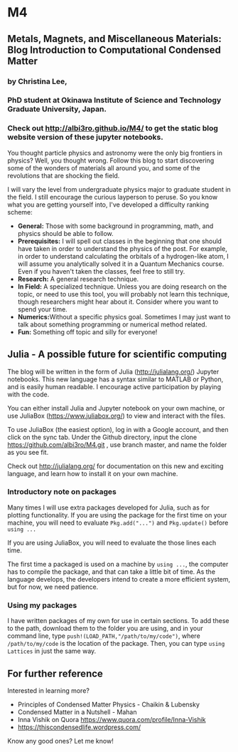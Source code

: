 # M4
## Metals, Magnets, and Miscellaneous Materials: Blog Introduction to Computational Condensed Matter

### by Christina Lee,
### PhD student at Okinawa Institute of Science and Technology Graduate University, Japan.

### Check out http://albi3ro.github.io/M4/ to get the static blog website version of these jupyter notebooks.


You thought particle physics and astronomy were the only big frontiers in physics? Well, you thought wrong.
Follow this blog to start discovering some of the wonders of materials all around you, and some of the revolutions that are shocking the field.

I will vary the level from undergraduate physics major to graduate student in the field.  I still encourage the curious layperson to peruse.  So you know what you are getting yourself into, I've developed a difficulty ranking scheme:

* <b>General:</b> Those with some background in programming, math, and physics should be able to follow.
* <b>Prerequisites:</b> I will spell out classes in the beginning that one should have taken
    in order to understand the physics of the post.  For example, in order to understand calculating
    the orbitals of a hydrogen-like atom, I will assume you analytically solved it in a Quantum Mechanics course.
    Even if you haven't taken  the classes, feel free to still try.
* <b>Research:</b> A general research technique.
* <b>In Field:</b> A specialized technique.  Unless you are doing research on the topic, or need to use this tool,
     you will probably not learn this technique, though researchers might hear about it. Consider where you want to spend your time.
* <b>Numerics:</b>Without a specific physics goal.  Sometimes I may just want to talk about something programming or
    numerical method related.
* <b>Fun:</b> Something off topic and silly for everyone!

## Julia - A possible future for scientific computing

The blog will be written in the form of Julia (http://julialang.org/) Jupyter notebooks. This new language has a syntax similar to MATLAB or Python, and is easily human readable.  I encourage active participation by playing with the code.

You can either install Julia and Jupyter notebook on your own machine, or use JuliaBox (https://www.juliabox.org/) to view and interact with the files.

To use JuliaBox (the easiest option), log in with a Google account, and then click on the sync tab.  Under the Github directory, input the clone https://github.com/albi3ro/M4.git , use branch master, and name the folder as you see fit.

Check out http://julialang.org/ for documentation on this new and exciting language, and learn how to install it on your own machine.

### Introductory note on packages
Many times I will use extra packages developed for Julia, such as for plotting functionality. If you are using the package for the first time on your machine, you will need to evaluate `Pkg.add("...")` and `Pkg.update()` before `using ...`

If you are using JuliaBox, you will need to evaluate the those lines each time.

The first time a packaged is used on a machine by `using ...`, the computer has to compile the package, and that can take a little bit of time.  As the language develops, the developers intend to create a more efficient system, but for now, we need patience.

### Using my packages
I have written packages of my own for use in certain sections.  To add these to the path, download them to the folder you are using, and in your command line, type `push!(LOAD_PATH,"/path/to/my/code")`, where `/path/to/my/code` is the location of the package.  Then, you can type `using Lattices` in just the same way.    

## For further reference
Interested in learning more?

* Principles of Condensed Matter Physics - Chaikin & Lubensky
* Condensed Matter in a Nutshell - Mahan
* Inna Vishik on Quora https://www.quora.com/profile/Inna-Vishik
* https://thiscondensedlife.wordpress.com/

Know any good ones? Let me know!
